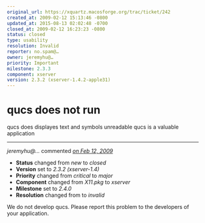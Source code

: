 ```yaml
---
original_url: https://xquartz.macosforge.org/trac/ticket/242
created_at: 2009-02-12 15:13:46 -0800
updated_at: 2015-08-13 02:02:48 -0700
closed_at: 2009-02-12 16:23:23 -0800
status: closed
type: usability
resolution: Invalid
reporter: no.spam@…
owner: jeremyhu@…
priority: Important
milestone: 2.3.3
component: xserver
version: 2.3.2 (xserver-1.4.2-apple31)
---
```


qucs does not run
=================


qucs does displayes text and symbols unreadable
qucs is a valuable application



---

*jeremyhu@…* commented *[on Feb 12, 2009](https://xquartz.macosforge.org/trac/ticket/242#comment:1 "February 12, 2009 at 4:23 PM PST")*

-   **Status** changed from *new* to *closed*
-   **Version** set to *2.3.2 (xserver-1.4)*
-   **Priority** changed from *critical* to *major*
-   **Component** changed from *X11.pkg* to *xserver*
-   **Milestone** set to *2.4.0*
-   **Resolution** changed from to *invalid*

We do not develop qucs. Please report this problem to the developers of your application.



